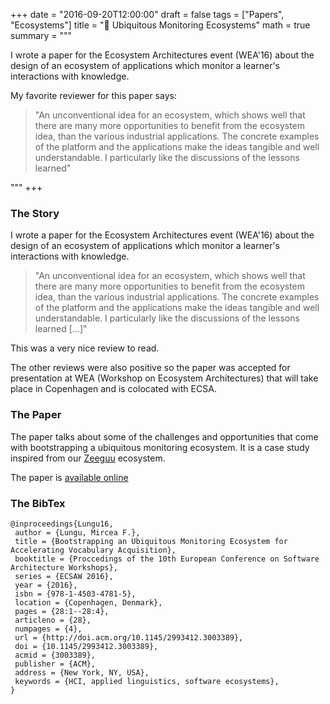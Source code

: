 +++
date = "2016-09-20T12:00:00"
draft = false
tags = ["Papers", "Ecosystems"]
title = "📝 Ubiquitous Monitoring Ecosystems"
math = true
summary = """

I wrote a paper for the Ecosystem Architectures event (WEA'16) about the design of an ecosystem of applications which monitor a learner's interactions with knowledge.

My favorite reviewer for this paper says: 

> "An unconventional idea for an ecosystem, which shows well that there are many more opportunities to benefit from the ecosystem idea, than the various industrial applications. The concrete examples of the platform and the applications make the ideas tangible and well understandable. I particularly like the discussions of the lessons learned" 

"""
+++

### The Story

I wrote a paper for the Ecosystem Architectures event (WEA'16) about the design of an ecosystem of applications which monitor a learner's interactions with knowledge.

> "An unconventional idea for an ecosystem, which shows well that there are many more opportunities to benefit from the ecosystem idea, than the various industrial applications. The concrete examples of the platform and the applications make the ideas tangible and well understandable. I particularly like the discussions of the lessons learned [...]" 

This was a very nice review to read. 

The other reviews were also positive so the paper was accepted for presentation at WEA (Workshop on Ecosystem Architectures) that will take place in Copenhagen and is colocated with ECSA.


### The Paper

The paper talks about some of the challenges and 
opportunities that come with bootstrapping a 
ubiquitous monitoring ecosystem. It is a case 
study inspired from our [Zeeguu](https://zeeguu.unibe.ch) ecosystem.

The paper is [available online](https://github.com/mircealungu/Bootstrapping_an_Ecosystem__WEA16/blob/master/preprint.pdf)

### The BibTex

    @inproceedings{Lungu16,
     author = {Lungu, Mircea F.},
     title = {Bootstrapping an Ubiquitous Monitoring Ecosystem for Accelerating Vocabulary Acquisition},
     booktitle = {Proccedings of the 10th European Conference on Software Architecture Workshops},
     series = {ECSAW 2016},
     year = {2016},
     isbn = {978-1-4503-4781-5},
     location = {Copenhagen, Denmark},
     pages = {28:1--28:4},
     articleno = {28},
     numpages = {4},
     url = {http://doi.acm.org/10.1145/2993412.3003389},
     doi = {10.1145/2993412.3003389},
     acmid = {3003389},
     publisher = {ACM},
     address = {New York, NY, USA},
     keywords = {HCI, applied linguistics, software ecosystems},
    } 

